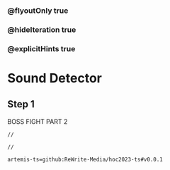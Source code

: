 ### @flyoutOnly true
### @hideIteration true
### @explicitHints true

# Sound Detector

## Step 1
BOSS FIGHT PART 2

```ghost
//
```
```template
//
```

```package
artemis-ts=github:ReWrite-Media/hoc2023-ts#v0.0.1
```